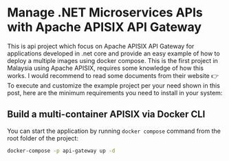 # Manage .NET Microservices APIs with Apache APISIX API Gateway

This is api project which focus on Apache APISIX API Gateway
for applications developed in .net core
and provide an easy example of how to deploy a multiple images using docker compose.
This is the first project in Malaysia using Apache APISIX, requires some knowledge of how this works. I would recommend to read some documents from their website
👉 To execute and customize the example project per your need shown in this post, here are the minimum requirements you need to install in your system:



## Build a multi-container APISIX via Docker CLI

You can start the application by running `docker compose` command from the root folder of the project:

``` bash
docker-compose -p api-gateway up -d
```
